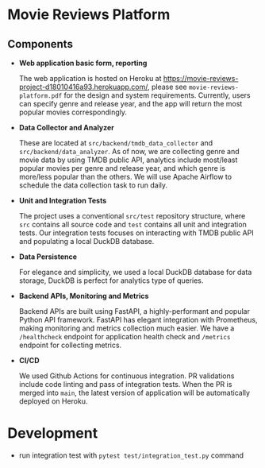 # Movie Reviews Platform

## Components

- **Web application basic form, reporting**

    The web application is hosted on Heroku at https://movie-reviews-project-d18010416a93.herokuapp.com/, please see `movie-reviews-platform.pdf` for the design and system requirements. Currently, users can specify genre and release year, and the app will return the most popular movies correspondingly.


- **Data Collector and Analyzer**

    These are located at `src/backend/tmdb_data_collector` and `src/backend/data_analyzer`. As of now, we are collecting genre and movie data by using TMDB public API, analytics include most/least popular movies per genre and release year, and which genre is more/less popular than the others. We will use Apache Airflow to schedule the data collection task to run daily.


- **Unit and Integration Tests**

    The project uses a conventional `src/test` repository structure, where `src` contains all source code and `test` contains all unit and integration tests. Our integration tests focuses on interacting with TMDB public API and populating a local DuckDB database.


-  **Data Persistence**

    For elegance and simplicity, we used a local DuckDB database for data storage, DuckDB is perfect for analytics type of queries.


- **Backend APIs, Monitoring and Metrics**

    Backend APIs are built using FastAPI, a highly-performant and popular Python API framework. FastAPI has elegant integration with Prometheus, making monitoring and metrics collection much easier. We have a `/healthcheck` endpoint for application health check and `/metrics` endpoint for collecting metrics.


- **CI/CD**

    We used Github Actions for continuous integration. PR validations include code linting and pass of integration tests. When the PR is merged into `main`, the latest version of application will be automatically deployed on Heroku.

# Development
- run integration test with `pytest test/integration_test.py` command
